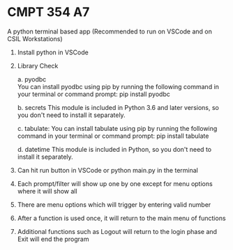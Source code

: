 
# CMPT 354 A7

A python terminal based app (Recommended to run on VSCode and on CSIL Workstations) 
1. Install python in VSCode

2. Library Check

    a. pyodbc   
                You can install pyodbc using pip by running the following command in your terminal or command prompt: pip install pyodbc

    b. secrets
                This module is included in Python 3.6 and later versions, so you don't need to install it separately.

    c. tabulate: 
                You can install tabulate using pip by running the following command in your terminal or command prompt: pip install tabulate

    d. datetime 
                This module is included in Python, so you don't need to install it separately.
   
3. Can hit run button in VSCode or python main.py in the terminal

4. Each prompt/filter will show up one by one except for menu options where it will show all

5. There are menu options which will trigger by entering valid number

6. After a function is used once, it will return to the main menu of functions

7. Additional functions such as Logout will return to the login phase and Exit will end the program